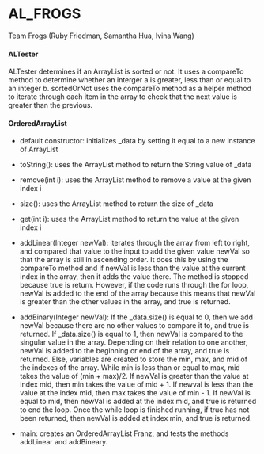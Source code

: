 # AL_FROGS
Team Frogs (Ruby Friedman, Samantha Hua, Ivina Wang)


#### ALTester
ALTester determines if an ArrayList is sorted or not. It uses a compareTo method to determine whether an interger a is greater, less than or equal to an integer b.
sortedOrNot uses the compareTo method as a helper method to iterate through each item in the array to check that the next value is greater than the previous.


#### OrderedArrayList

* default constructor: initializes _data by setting it equal to a new instance of ArrayList<Integer>
  
* toString(): uses the ArrayList method to return the String value of _data
  
* remove(int i): uses the ArrayList method to remove a value at the given index i
  
* size(): uses the ArrayList method to return the size of _data
  
* get(int i): uses the ArrayList method to return the value at the given index i
  
* addLinear(Integer newVal): iterates through the array from left to right, and compared that value to the input to add the given value newVal so that the array is still in ascending order. It does this by using the compareTo method and if newVal is less than the value at the current index in the array, then it adds the value there.  The method is stopped because true is return. However, if the code runs through the for loop, newVal is added to the end of the array because this means that newVal is greater than the other values in the array, and true is returned.
  
* addBinary(Integer newVal): If the _data.size() is equal to 0, then we add newVal because there are no other values to compare it to, and true is returned. If _data.size() is equal to 1, then newVal is compared to the singular value in the array. Depending on their relation to one another, newVal is added to the beginning or end of the array, and true is returned. Else, variables are created to store the min, max, and mid of the indexes of the array. While min is less than or equal to max, mid takes the value of (min + max)/2. If newVal is greater than the value at index mid, then min takes the value of mid + 1. If newval is less than the value at the index mid, then max takes the value of min - 1. If newVal is equal to mid, then newVal is added at the index mid, and true is returned to end the loop. Once the while loop is finished running, if true has not been returned, then newVal is added at index min, and true is returned.
  
* main: creates an OrderedArrayList Franz, and tests the methods addLinear and addBineary.
